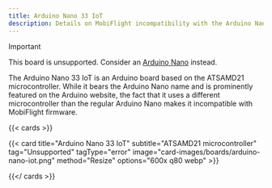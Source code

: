 ```yaml
---
title: Arduino Nano 33 IoT
description: Details on MobiFlight incompatibility with the Arduino Nano 33 IoT
---
```


> [!IMPORTANT]
> This board is unsupported. Consider an [Arduino Nano](/boards/arduino-nano) instead.

The Arduino Nano 33 IoT is an Arduino board based on the ATSAMD21 microcontroller.
While it bears the Arduino Nano name and is prominently featured on the Arduino website, the fact
that it uses a different microcontroller than the regular Arduino Nano makes it incompatible with
MobiFlight firmware.

{{< cards >}}

{{< card title="Arduino Nano 33 IoT" subtitle="ATSAMD21 microcontroller" tag="Unsupported" tagType="error" image="card-images/boards/arduino-nano-iot.png" method="Resize" options="600x q80 webp" >}}

{{</ cards >}}
